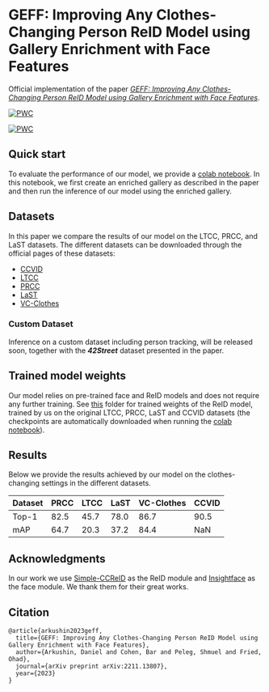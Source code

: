 # GEFF: Improving Any Clothes-Changing Person ReID Model using Gallery Enrichment with Face Features

Official implementation of the paper [*GEFF: Improving Any Clothes-Changing Person ReID Model using Gallery Enrichment with Face Features*](https://arxiv.org/pdf/2211.13807.pdf).

[![PWC](https://img.shields.io/endpoint.svg?url=https://paperswithcode.com/badge/reface-improving-clothes-changing-re/person-re-identification-on-prcc)](https://paperswithcode.com/sota/person-re-identification-on-prcc?p=reface-improving-clothes-changing-re)

[![PWC](https://img.shields.io/endpoint.svg?url=https://paperswithcode.com/badge/reface-improving-clothes-changing-re/person-re-identification-on-ltcc)](https://paperswithcode.com/sota/person-re-identification-on-ltcc?p=reface-improving-clothes-changing-re)


## Quick start
To evaluate the performance of our model, we provide a [colab notebook](https://colab.research.google.com/drive/1fd91h6WhSSwuvPcUoVjNmPENBN1i5vqc?usp=sharing).
In this notebook, we first create an enriched gallery as described in the paper and then run the inference of our model using the enriched gallery.

## Datasets
In this paper we compare the results of our model on the LTCC, PRCC, and LaST datasets.
The different datasets can be downloaded through the official pages of these datasets:
* [CCVID](https://github.com/guxinqian/Simple-CCReID)
* [LTCC](https://naiq.github.io/LTCC_Perosn_ReID.html)
* [PRCC](https://www.isee-ai.cn/~yangqize/clothing.html)
* [LaST](https://github.com/shuxjweb/last)
* [VC-Clothes](https://wanfb.github.io/dataset.html#) 

### Custom Dataset
Inference on a custom dataset including person tracking, will be released soon, together with the ***42Street*** dataset presented in the paper. 

## Trained model weights
Our model relies on pre-trained face and ReID models and does not require any further training.
See [this](https://drive.google.com/drive/folders/1qm1D38WzH2Rqv8NKteulTB3bU4W3nBFh) folder for trained weights of the ReID model, trained by us on the original LTCC, PRCC, LaST and CCVID datasets (the checkpoints are automatically downloaded when running the [colab notebook](#quick-start)).

## Results
Below we provide the results achieved by our model on the clothes-changing settings in the different datasets. 

| Dataset | PRCC | LTCC | LaST | VC-Clothes | CCVID |
|---------|------|------|------|------------|-------|
| Top-1   | 82.5 | 45.7 | 78.0 | 86.7       | 90.5  |
| mAP     | 64.7 | 20.3 | 37.2 | 84.4       | NaN   |


## Acknowledgments
In our work we use [Simple-CCReID](https://github.com/guxinqian/Simple-CCReID) as the ReID module and [Insightface](https://github.com/deepinsight/insightface) as the face module.
We thank them for their great works.

## Citation
```
@article{arkushin2023geff,
  title={GEFF: Improving Any Clothes-Changing Person ReID Model using Gallery Enrichment with Face Features},
  author={Arkushin, Daniel and Cohen, Bar and Peleg, Shmuel and Fried, Ohad},
  journal={arXiv preprint arXiv:2211.13807},
  year={2023}
}
```